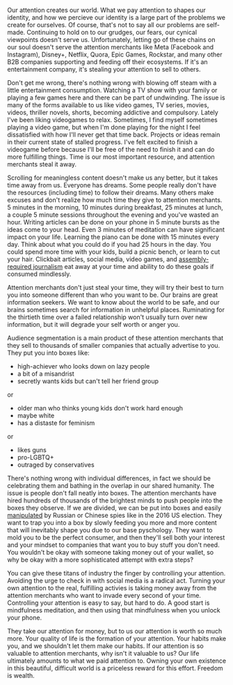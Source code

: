 Our attention creates our world. What we pay attention to shapes our identity, and how we percieve our identity is a large part of the problems we create for ourselves. Of course, that's not to say all our problems are self-made. Continuing to hold on to our grudges, our fears, our cynical viewpoints doesn't serve us. Unfortunately, letting go of these chains on our soul doesn't serve the attention merchants like Meta (Facebook and Instagram), Disney+, Netflix, Quora, Epic Games, Rockstar, and many other B2B companies supporting and feeding off their ecosystems. If it's an entertainment company, it's stealing your attention to sell to others. 

Don't get me wrong, there's nothing wrong with blowing off steam with a little entertainment consumption. Watching a TV show with your family or playing a few games here and there can be part of undwinding. The issue is many of the forms available to us like video games, TV series, movies, videos, thriller novels, shorts, becoming addictive and compulsory. Lately I've been liking videogames to relax. Sometimes, I find myself sometimes playing a video game, but when I'm done playing for the night I feel dissatisfied with how I'll never get that time back. Projects or ideas remain in their current state of stalled progress. I've felt excited to finish a videogame before because I'll be free of the need to finish it and can do more fulfilling things. Time is our most important resource, and attention merchants steal it away. 

Scrolling for meaningless content doesn't make us any better, but it takes time away from us. Everyone has dreams. Some people really don't have the resources (including time) to follow their dreams. Many others make excuses and don't realize how much time they give to attention merchants. 5 minutes in the morning, 10 minutes during breakfast, 25 minutes at lunch, a couple 5 minute sessions throughout the evening and you've wasted an hour. Writing articles can be done on your phone in 5 minute bursts as the ideas come to your head. Even 3 minutes of meditation can have significant impact on your life. Learning the piano can be done with 15 minutes every day. Think about what you could do if you had 25 hours in the day. You could spend more time with your kids, build a picnic bench, or learn to cut your hair. Clickbait articles, social media, video games, and [assembly-required journalism](https://uklineale.github.io/2018/03/17/some-assembly-required-journalism.html) eat away at your time and ability to do these goals if consumed mindlessly. 

Attention merchants don't just steal your time, they will try their best to turn you into someone different than who you want to be. Our brains are great information seekers. We want to know about the world to be safe, and our brains sometimes search for information in unhelpful places. Ruminating for the thirtieth time over a failed relationship won't usually turn over new information, but it will degrade your self worth or anger you. 

Audience segmentation is a main product of these attention merchants that they sell to thousands of smaller companies that actually advertise to you. They put you into boxes like:
- high-achiever who looks down on lazy people
- a bit of a misandrist
- secretly wants kids but can't tell her friend group 

or

- older man who thinks young kids don't work hard enough
- maybe white
- has a distaste for feminism

or

- likes guns
- pro-LGBTQ+
- outraged by conservatives

There's nothing wrong with individual differences, in fact we should be celebrating them and bathing in the overlap in our shared humanity. The issue is people don't fall neatly into boxes. The attention merchants have hired hundreds of thousands of the brightest minds to push people into the boxes they observe. If we are divided, we can be put into boxes and easily [manipulated](https://www.vox.com/identities/2018/12/17/18145075/russia-facebook-twitter-internet-research-agency-race) by Russian or Chinese spies like in the 2016 US election. They want to trap you into a box by slowly feeding you more and more content that will inevitably shape you due to our base pyschology. They want to mold you to be the perfect consumer, and then they'll sell both your interest and your mindset to companies that want you to buy stuff you don't need. You wouldn't be okay with someone taking money out of your wallet, so why be okay with a more sophisticated attempt with extra steps?

You can give these titans of industry the finger by controlling your attention. Avoiding the urge to check in with social media is a radical act. Turning your own attention to the real, fulfilling activies is taking money away from the attention merchants who want to invade every second of your time. Controlling your attention is easy to say, but hard to do. A good start is mindfulness meditation, and then using that mindfulness when you unlock your phone. 


They take our attention for money, but to us our attention is worth so much more. Your quality of life is the formation of your attention. Your habits make you, and we shouldn't let them make our habits. If our attention is so valuable to attention merchants, why isn't it valuable to us? Our life ultimately amounts to what we paid attention to. Owning your own existence in this beautiful, difficult world is a priceless reward for this effort. Freedom is wealth. 
